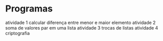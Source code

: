 # Programas
atividade 1 calcular diferença entre menor e maior elemento
atividade 2 soma de valores par em uma lista
atividade 3 trocas de listas
atividade 4 criptografia
